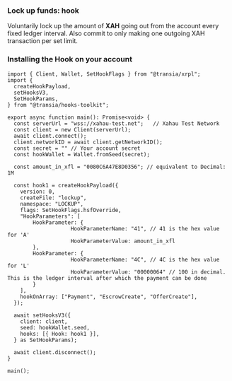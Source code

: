 ### Lock up funds: hook

Voluntarily lock up the amount of **XAH** going out from the account every fixed ledger interval. 
Also commit to only making one outgoing XAH transaction per set limit.

### Installing the Hook on your account

```
import { Client, Wallet, SetHookFlags } from "@transia/xrpl";
import {
  createHookPayload,
  setHooksV3,
  SetHookParams,
} from "@transia/hooks-toolkit";

export async function main(): Promise<void> {
  const serverUrl = "wss://xahau-test.net";   // Xahau Test Network
  const client = new Client(serverUrl);
  await client.connect();
  client.networkID = await client.getNetworkID();
  const secret = "" // Your account secret
  const hookWallet = Wallet.fromSeed(secret);

  const amount_in_xfl = "0080C6A47E8D0356"; // equivalent to Decimal: 1M

  const hook1 = createHookPayload({
    version: 0,
    createFile: "lockup",
    namespace: "LOCKUP",
    flags: SetHookFlags.hsfOverride,
    "HookParameters": [
        HookParameter: {
                    HookParameterName: "41", // 41 is the hex value for 'A'
                    HookParameterValue: amount_in_xfl
        },
        HookParameter: {
                    HookParameterName: "4C", // 4C is the hex value for 'L'
                    HookParameterValue: "00000064" // 100 in decimal. This is the ledger interval after which the payment can be done
        }
    ],
    hookOnArray: ["Payment", "EscrowCreate", "OfferCreate"],
  });

  await setHooksV3({
    client: client,
    seed: hookWallet.seed,
    hooks: [{ Hook: hook1 }],
  } as SetHookParams);

  await client.disconnect();
}

main();
```
